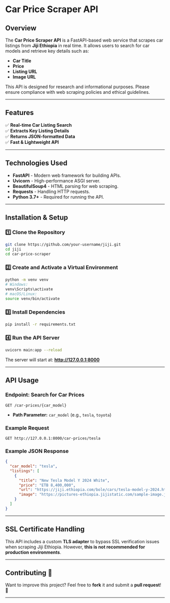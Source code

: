 # Car Price Scraper API

## Overview
The **Car Price Scraper API** is a FastAPI-based web service that scrapes car listings from **Jiji Ethiopia** in real time. It allows users to search for car models and retrieve key details such as:
- **Car Title**
- **Price**
- **Listing URL**
- **Image URL**

This API is designed for research and informational purposes. Please ensure compliance with web scraping policies and ethical guidelines.

---

## Features
✅ **Real-time Car Listing Search**  
✅ **Extracts Key Listing Details**  
✅ **Returns JSON-formatted Data**  
✅ **Fast & Lightweight API**  

---

## Technologies Used
- **FastAPI** - Modern web framework for building APIs.
- **Uvicorn** - High-performance ASGI server.
- **BeautifulSoup4** - HTML parsing for web scraping.
- **Requests** - Handling HTTP requests.
- **Python 3.7+** - Required for running the API.

---

## Installation & Setup
### 1️⃣ Clone the Repository
```bash
git clone https://github.com/your-username/jiji.git
cd jiji
cd car-price-scraper
```

### 2️⃣ Create and Activate a Virtual Environment
```bash
python -m venv venv
# Windows:
venv\Scripts\activate
# macOS/Linux:
source venv/bin/activate
```

### 3️⃣ Install Dependencies
```bash
pip install -r requirements.txt
```

### 4️⃣ Run the API Server
```bash
uvicorn main:app --reload
```
The server will start at: **http://127.0.0.1:8000**

---

## API Usage
### Endpoint: **Search for Car Prices**
```http
GET /car-prices/{car_model}
```
- **Path Parameter:** `car_model` (e.g., `tesla`, `toyota`)

### Example Request
```http
GET http://127.0.0.1:8000/car-prices/tesla
```

### Example JSON Response
```json
{
  "car_model": "tesla",
  "listings": [
    {
      "title": "New Tesla Model Y 2024 White",
      "price": "ETB 8,400,000",
      "url": "https://jiji.ethiopia.com/bole/cars/tesla-model-y-2024.html",
      "image": "https://pictures-ethiopia.jijistatic.com/sample-image.jpg"
    }
  ]
}
```

---

## SSL Certificate Handling
This API includes a custom **TLS adapter** to bypass SSL verification issues when scraping Jiji Ethiopia. However, **this is not recommended for production environments**.

---

## Contributing 🤝
Want to improve this project? Feel free to **fork** it and submit a **pull request**! 🚀

---

